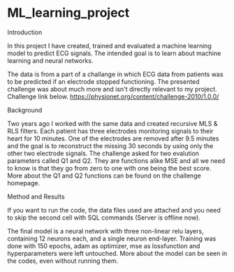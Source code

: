 # ML_learning_project

Introduction

In this project I have created, trained and evaluated a machine learning model to predict ECG signals. 
The intended goal is to learn about machine learning and neural networks. 

The data is from a part of a challange in which ECG data from patients was to be predicted if an electrode stopped functioning. 
The presented challenge was about much more and isn't directly relevant to my project.  Challenge link below.
https://physionet.org/content/challenge-2010/1.0.0/

Background

Two years ago I worked with the same data and created recursive MLS & RLS filters. Each patient has three electrodes monitoring signals to their heart for 10 minutes.
One of the electrodes are removed after 9.5 minutes and the goal is to reconstruct the missing 30 seconds by using only the other two electrode signals. 
The challenge asked for two evalution parameters called Q1 and Q2. They are functions alike MSE and all we need to know is that they go from zero to one with one being the best score.
More about the Q1 and Q2 functions can be found on the challenge homepage.

Method and Results

If you want to run the code, the data files used are attached and you need to skip the second cell with SQL commands (Server is offline now). 

The final model is a neural network with three non-linear relu layers, containing 12 neurons each, and a single neuron end-layer. 
Training was done with 150 epochs, adam as optimizer, mse as lossfunction and hyperparameters were left untouched. 
More about the model can be seen in the codes, even without running them. 



